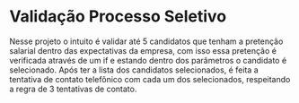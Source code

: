 # Validação Processo Seletivo

Nesse projeto o intuito é validar até 5 candidatos que tenham a pretenção salarial dentro das expectativas da empresa, com isso essa pretenção é verificada através de um if e estando dentro dos parâmetros o candidato é selecionado.
Após ter a lista dos candidatos selecionados, é feita a tentativa de contato telefônico com cada um dos selecionados, respeitando a regra de 3 tentativas de contato.